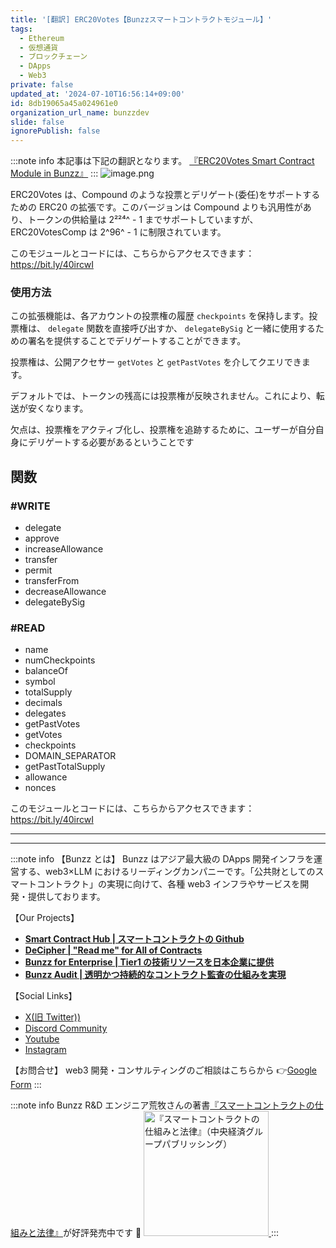 ```yaml
---
title: '[翻訳] ERC20Votes【Bunzzスマートコントラクトモジュール】'
tags:
  - Ethereum
  - 仮想通貨
  - ブロックチェーン
  - DApps
  - Web3
private: false
updated_at: '2024-07-10T16:56:14+09:00'
id: 8db19065a45a024961e0
organization_url_name: bunzzdev
slide: false
ignorePublish: false
---
```

:::note info
本記事は下記の翻訳となります。
[『ERC20Votes Smart Contract Module in Bunzz』](https://blog.bunzz.dev/erc20votes-smart-contract-module-in-bunzz/)
:::
![image.png](https://qiita-image-store.s3.ap-northeast-1.amazonaws.com/0/1926720/8d767f6b-c0d3-06ca-5388-893b64315171.png)

ERC20Votes は、Compound のような投票とデリゲート(委任)をサポートするための ERC20 の拡張です。このバージョンは Compound よりも汎用性があり、トークンの供給量は 2²²⁴^ - 1 までサポートしていますが、ERC20VotesComp は 2^96^ - 1 に制限されています。

このモジュールとコードには、こちらからアクセスできます：https://bit.ly/40ircwI

### 使用方法

この拡張機能は、各アカウントの投票権の履歴 `checkpoints` を保持します。投票権は、 `delegate` 関数を直接呼び出すか、 `delegateBySig` と一緒に使用するための署名を提供することでデリゲートすることができます。

投票権は、公開アクセサー `getVotes` と `getPastVotes` を介してクエリできます。

デフォルトでは、トークンの残高には投票権が反映されません。これにより、転送が安くなります。

欠点は、投票権をアクティブ化し、投票権を追跡するために、ユーザーが自分自身にデリゲートする必要があるということです

## 関数

### #WRITE

- delegate
- approve
- increaseAllowance
- transfer
- permit
- transferFrom
- decreaseAllowance
- delegateBySig

### #READ

- name
- numCheckpoints
- balanceOf
- symbol
- totalSupply
- decimals
- delegates
- getPastVotes
- getVotes
- checkpoints
- DOMAIN_SEPARATOR
- getPastTotalSupply
- allowance
- nonces

このモジュールとコードには、こちらからアクセスできます：https://bit.ly/40ircwI

---

---

:::note info
【Bunzz とは】
Bunzz はアジア最大級の DApps 開発インフラを運営する、web3×LLM におけるリーディングカンパニーです。「公共財としてのスマートコントラクト」の実現に向けて、各種 web3 インフラやサービスを開発・提供しております。

【Our Projects】

- **[Smart Contract Hub | スマートコントラクトの Github](https://www.bunzz.dev/)**
- **[DeCipher | "Read me" for All of Contracts](https://www.bunzz.dev/decipher)**
- **[Bunzz for Enterprise | Tier1 の技術リソースを日本企業に提供](https://enterprise.bunzz.dev/ja)**
- **[Bunzz Audit | 透明かつ持続的なコントラクト監査の仕組みを実現](hhttps://www.bunzz.dev/audit)**

【Social Links】

- [X(旧 Twitter))](https://twitter.com/BunzzDev)
- [Discord Community](https://t.co/6hHgssJdvW)
- [Youtube](https://www.youtube.com/@bunzzdev)
- [Instagram](https://www.instagram.com/bunzzdev/)

【お問合せ】
web3 開発・コンサルティングのご相談はこちらから 👉[Google Form](https://forms.gle/4tgQjWSw2MMMZW6E6)
:::

:::note info
Bunzz R&D エンジニア荒牧さんの著書[『スマートコントラクトの仕組みと法律』](https://amzn.to/3V03sNH)が好評発売中です 📕
<a href="https://amzn.to/3V03sNH" rel="nofollow" referrerpolicy="no-referrer-when-downgrade">
<img
    src="https://m.media-amazon.com/images/I/81wopoZ1K4L._SY522_.jpg"
    alt="『スマートコントラクトの仕組みと法律』（中央経済グループパブリッシング）"
    width="200px"
    height="auto"
    Style="border: 0px;"
  />
</a>
:::
